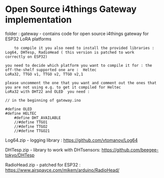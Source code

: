 
# Open Source i4things Gateway implementation

folder : gateway - contains code for open source i4things gateway for ESP32 LoRA platforms 

        to compile it you also need to install the provided libraries : Log64, DHTesp, RadioHead ( this version is patched to work 
	correctly on ESP32)
		 
 	you need to decide which platform you want to compile it for : the off-the-shelf supported one are :  Heltec 
	LoRa32, TTGO v1, TTGO v2, TTGO v2,1
	
	please uncomment the one that you want and comment out the ones that you are not using e.g. to get it compiled for Heltec
	LoRa32 with DHT22 and OLED  you need :
		
	// in the beginning of gateway.ino 
		 
	#define OLED
	#define HELTEC
        #define DHT_AVAILABLE
        //#define TTGO1
        //#define TTGO2
        //#define TTGO21
		 
Log64.zip - logging library : https://github.com/vtomanov/Log64

DHTesp.zip - library to work with DHTsensors: https://github.com/beegee-tokyo/DHTesp

RadioHead.zip - patched for ESP32 : https://www.airspayce.com/mikem/arduino/RadioHead/
